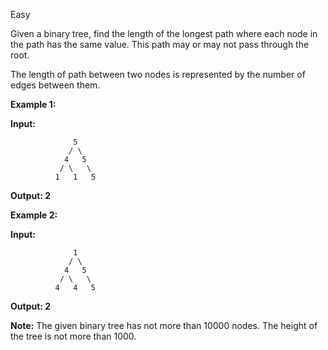 Easy

Given a binary tree, find the length of the longest path where each node in the path has the same value. This path may or may not pass through the root.

The length of path between two nodes is represented by the number of edges between them.

 

**Example 1:**

**Input:**
```
              5
             / \
            4   5
           / \   \
          1   1   5
```
**Output: 2**

 

**Example 2:**

**Input:**
```
              1
             / \
            4   5
           / \   \
          4   4   5
```
**Output: 2**

 

**Note:** The given binary tree has not more than 10000 nodes. The height of the tree is not more than 1000.
